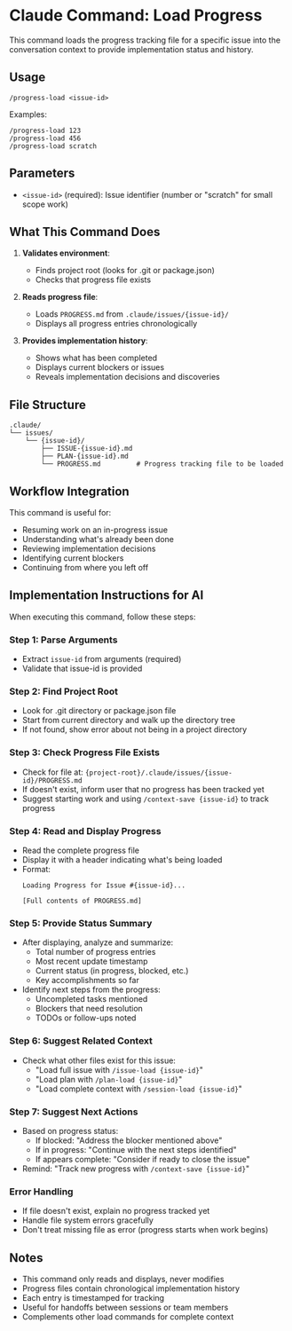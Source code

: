 # Claude Command: Load Progress

This command loads the progress tracking file for a specific issue into the conversation context to provide implementation status and history.

## Usage

```
/progress-load <issue-id>
```

Examples:
```
/progress-load 123
/progress-load 456
/progress-load scratch
```

## Parameters

- `<issue-id>` (required): Issue identifier (number or "scratch" for small scope work)

## What This Command Does

1. **Validates environment**:
   - Finds project root (looks for .git or package.json)
   - Checks that progress file exists

2. **Reads progress file**:
   - Loads `PROGRESS.md` from `.claude/issues/{issue-id}/`
   - Displays all progress entries chronologically

3. **Provides implementation history**:
   - Shows what has been completed
   - Displays current blockers or issues
   - Reveals implementation decisions and discoveries

## File Structure

```
.claude/
└── issues/
    └── {issue-id}/
        ├── ISSUE-{issue-id}.md
        ├── PLAN-{issue-id}.md
        └── PROGRESS.md         # Progress tracking file to be loaded
```

## Workflow Integration

This command is useful for:
- Resuming work on an in-progress issue
- Understanding what's already been done
- Reviewing implementation decisions
- Identifying current blockers
- Continuing from where you left off

## Implementation Instructions for AI

When executing this command, follow these steps:

### Step 1: Parse Arguments
- Extract `issue-id` from arguments (required)
- Validate that issue-id is provided

### Step 2: Find Project Root
- Look for .git directory or package.json file
- Start from current directory and walk up the directory tree
- If not found, show error about not being in a project directory

### Step 3: Check Progress File Exists
- Check for file at: `{project-root}/.claude/issues/{issue-id}/PROGRESS.md`
- If doesn't exist, inform user that no progress has been tracked yet
- Suggest starting work and using `/context-save {issue-id}` to track progress

### Step 4: Read and Display Progress
- Read the complete progress file
- Display it with a header indicating what's being loaded
- Format:
  ```
  Loading Progress for Issue #{issue-id}...
  
  [Full contents of PROGRESS.md]
  ```

### Step 5: Provide Status Summary
- After displaying, analyze and summarize:
  - Total number of progress entries
  - Most recent update timestamp
  - Current status (in progress, blocked, etc.)
  - Key accomplishments so far
- Identify next steps from the progress:
  - Uncompleted tasks mentioned
  - Blockers that need resolution
  - TODOs or follow-ups noted

### Step 6: Suggest Related Context
- Check what other files exist for this issue:
  - "Load full issue with `/issue-load {issue-id}`"
  - "Load plan with `/plan-load {issue-id}`"
  - "Load complete context with `/session-load {issue-id}`"

### Step 7: Suggest Next Actions
- Based on progress status:
  - If blocked: "Address the blocker mentioned above"
  - If in progress: "Continue with the next steps identified"
  - If appears complete: "Consider if ready to close the issue"
- Remind: "Track new progress with `/context-save {issue-id}`"

### Error Handling
- If file doesn't exist, explain no progress tracked yet
- Handle file system errors gracefully
- Don't treat missing file as error (progress starts when work begins)

## Notes

- This command only reads and displays, never modifies
- Progress files contain chronological implementation history
- Each entry is timestamped for tracking
- Useful for handoffs between sessions or team members
- Complements other load commands for complete context